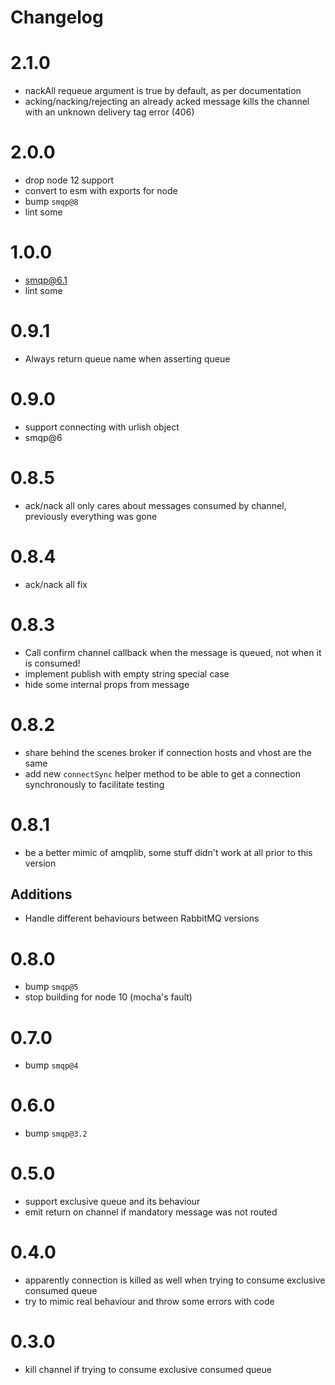 Changelog
=========

# 2.1.0

- nackAll requeue argument is true by default, as per documentation
- acking/nacking/rejecting an already acked message kills the channel with an unknown delivery tag error (406)

# 2.0.0

- drop node 12 support
- convert to esm with exports for node
- bump `smqp@8`
- lint some

# 1.0.0

- smqp@6.1
- lint some

# 0.9.1

- Always return queue name when asserting queue

# 0.9.0

- support connecting with urlish object
- smqp@6

# 0.8.5

- ack/nack all only cares about messages consumed by channel, previously everything was gone

# 0.8.4

- ack/nack all fix

# 0.8.3

- Call confirm channel callback when the message is queued, not when it is consumed!
- implement publish with empty string special case
- hide some internal props from message

# 0.8.2

- share behind the scenes broker if connection hosts and vhost are the same
- add new `connectSync` helper method to be able to get a connection synchronously to facilitate testing

# 0.8.1

- be a better mimic of amqplib, some stuff didn't work at all prior to this version

## Additions

- Handle different behaviours between RabbitMQ versions

# 0.8.0

- bump `smqp@5`
- stop building for node 10 (mocha's fault)

# 0.7.0

- bump `smqp@4`

# 0.6.0

- bump `smqp@3.2`

# 0.5.0

- support exclusive queue and its behaviour
- emit return on channel if mandatory message was not routed

# 0.4.0

- apparently connection is killed as well when trying to consume exclusive consumed queue
- try to mimic real behaviour and throw some errors with code

# 0.3.0

- kill channel if trying to consume exclusive consumed queue
